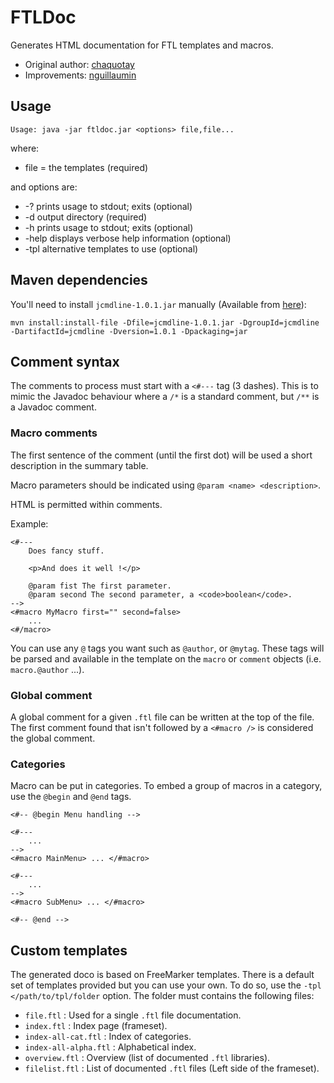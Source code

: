 # FTLDoc

Generates HTML documentation for FTL templates and macros.

* Original author: [chaquotay](https://github.com/chaquotay/ftldoc)
* Improvements: [nguillaumin](https://github.com/nguillaumin/ftldoc)

## Usage

    Usage: java -jar ftldoc.jar <options> file,file...

where:

* file = the templates (required)

and options are:

* -?     prints usage to stdout; exits (optional)
* -d <f> output directory (required)
* -h     prints usage to stdout; exits (optional)
* -help  displays verbose help information (optional)
* -tpl <f> alternative templates to use (optional)

## Maven dependencies

You'll need to install `jcmdline-1.0.1.jar` manually (Available from [here](http://jcmdline.sourceforge.net/)):

`mvn install:install-file -Dfile=jcmdline-1.0.1.jar -DgroupId=jcmdline -DartifactId=jcmdline -Dversion=1.0.1 -Dpackaging=jar`

## Comment syntax

The comments to process must start with a `<#---` tag (3 dashes). This is to mimic the Javadoc behaviour where a `/*` is a standard comment, but `/**` is a Javadoc comment.

### Macro comments

The first sentence of the comment (until the first dot) will be used a short description in the summary table.

Macro parameters should be indicated using `@param <name> <description>`.

HTML is permitted within comments.

Example:

```
<#---
	Does fancy stuff.
	
	<p>And does it well !</p>
	
	@param fist The first parameter.
	@param second The second parameter, a <code>boolean</code>.
-->
<#macro MyMacro first="" second=false>
    ...
<#/macro>
```

You can use any `@` tags you want such as `@author`, or `@mytag`. These tags will be parsed and available in the template on the `macro` or `comment` objects (i.e. `macro.@author` ...).

### Global comment

A global comment for a given `.ftl` file can be written at the top of the file. The first comment found that isn't followed by a `<#macro />` is considered the global comment.

### Categories

Macro can be put in categories. To embed a group of macros in a category, use the `@begin` and `@end` tags.

```
<#-- @begin Menu handling -->

<#---
    ...
-->
<#macro MainMenu> ... </#macro>

<#---
    ...
-->
<#macro SubMenu> ... </#macro>

<#-- @end -->
```

## Custom templates

The generated doco is based on FreeMarker templates. There is a default set of templates provided but you can use your own.
To do so, use the `-tpl </path/to/tpl/folder` option. The folder must contains the following files:
* `file.ftl` : Used for a single `.ftl` file documentation.
* `index.ftl` : Index page (frameset).
* `index-all-cat.ftl` : Index of categories.
* `index-all-alpha.ftl` : Alphabetical index.
* `overview.ftl` : Overview (list of documented `.ftl` libraries).
* `filelist.ftl` : List of documented `.ftl` files (Left side of the frameset). 